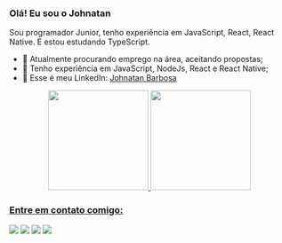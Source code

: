 ### Olá! Eu sou o Johnatan 

<p> Sou programador Junior, tenho experiência em JavaScript, React, React Native. E estou estudando TypeScript.</a>

- 🔭 Atualmente procurando emprego na área, aceitando propostas;
- 🚀 Tenho experiência em JavaScript, NodeJs, React e React Native;
- 📲 Esse é meu LinkedIn: <a href="https://www.linkedin.com/in/johnatan-barbosa-de-brito-7845631ab/"> Johnatan Barbosa</a>

<div align="center">
  <a href="https://github.com/JohnatanBarbosa">
  <img height="180em" src="https://github-readme-stats.vercel.app/api?username=JohnatanBarbosa&show_icons=true&theme=dark&include_all_commits=true&count_private=true"/>
  <img height="180em" src="https://github-readme-stats.vercel.app/api/top-langs/?username=JohnatanBarbosa&layout=compact&langs_count=7&theme=dark"/>
</div>
  
  <h3> Entre em contato comigo: </h3>
  
  <a href="https://www.instagram.com/johnatan_park/" target="_blank"><img src="https://img.shields.io/badge/-Instagram-%23E4405F?style=for-the-badge&logo=instagram&logoColor=white" target="_blank"></a>
  <a href = "mailto:barbosajohnatan99@gmail.com"><img src="https://img.shields.io/badge/-Gmail-%23333?style=for-the-badge&logo=gmail&logoColor=white" target="_blank"></a>
  <a href="https://www.linkedin.com/in/johnatan-barbosa-de-brito-7845631ab/" target="_blank"><img src="https://img.shields.io/badge/-LinkedIn-%230077B5?style=for-the-badge&logo=linkedin&logoColor=white" target="_blank"></a> 
   <a href = "https://api.whatsapp.com/send?phone=5561992608982"><img src="https://img.shields.io/badge/WhatsApp-25D366?style=for-the-badge&logo=whatsapp&logoColor=white" target="_blank"></a>
